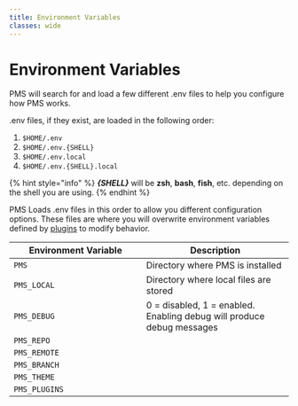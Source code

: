 ```yaml
---
title: Environment Variables
classes: wide
---
```


# Environment Variables

PMS will search for and load a few different .env files to help you configure how PMS works.

.env files, if they exist, are loaded in the following order:

1. `$HOME/.env`
2. `$HOME/.env.{SHELL}`
3. `$HOME/.env.local`
4. `$HOME/.env.{SHELL}.local`

{% hint style="info" %}
_**{SHELL}**_ will be **zsh**, **bash**, **fish**, etc. depending on the shell you are using.&#x20;
{% endhint %}

PMS Loads .env files in this order to allow you different configuration options. These files are where you will overwrite environment variables defined by [plugins](plugins/) to modify behavior.

<table><thead><tr><th width="223">Environment Variable</th><th>Description</th></tr></thead><tbody><tr><td><code>PMS</code></td><td>Directory where PMS is installed</td></tr><tr><td><code>PMS_LOCAL</code></td><td>Directory where local files are stored</td></tr><tr><td><code>PMS_DEBUG</code></td><td>0 = disabled, 1 = enabled. Enabling debug will produce debug messages</td></tr><tr><td><code>PMS_REPO</code></td><td></td></tr><tr><td><code>PMS_REMOTE</code></td><td></td></tr><tr><td><code>PMS_BRANCH</code></td><td></td></tr><tr><td><code>PMS_THEME</code></td><td></td></tr><tr><td><code>PMS_PLUGINS</code></td><td></td></tr></tbody></table>

